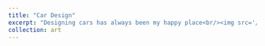 ```yaml
---
title: "Car Design"
excerpt: "Designing cars has always been my happy place<br/><img src='/images/landrover.png' width='500'>"
collection: art
---
```


